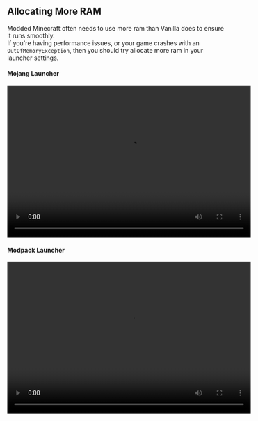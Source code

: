 ## Allocating More RAM

Modded Minecraft often needs to use more ram than Vanilla does to ensure it runs smoothly.  
If you're having performance issues, or your game crashes with an `OutOfMemoryException`, then you should try allocate more ram in your launcher settings.

#### Mojang Launcher
<video src="mojang-jvm-args.mp4" width="560" height="350" controls preload></video>

#### Modpack Launcher
<video src="launcher-jvm-args.mp4" width="560" height="350" controls preload></video>
